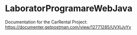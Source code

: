 # LaboratorProgramareWebJava

Documentation for the CarRental Project: https://documenter.getpostman.com/view/12771285/UVXjJvYv